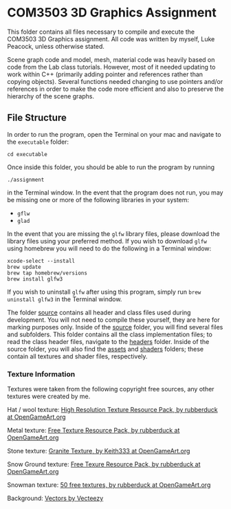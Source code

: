 # COM3503 3D Graphics Assignment
This folder contains all files necessary to compile and execute the COM3503 3D Graphics assignment. All code was written by myself, Luke Peacock, unless otherwise stated.

Scene graph code and model, mesh, material code was heavily based on code from the Lab class tutorials. However, most of it needed updating to work within C++ (primarily adding pointer and references rather than copying objects). Several functions needed changing to use pointers and/or references in order to make the code more efficient and also to preserve the hierarchy of the scene graphs.


## File Structure
In order to run the program, open the Terminal on your mac and navigate to the `executable` folder:

`cd executable`

Once inside this folder, you should be able to run the program by running 

`./assignment` 

in the Terminal window. In the event that the program does not run, you may be missing one or more of the following libraries in your system:

- `gflw`
- `glad`


In the event that you are missing the `glfw` library files, please download the library files using your preferred method. If you wish to download `glfw` using homebrew you will need to do the following in a Terminal window:
```
xcode-select --install
brew update
brew tap homebrew/versions
brew install glfw3
```

If you wish to uninstall `glfw` after using this program, simply run `brew uninstall glfw3` in the Terminal window.


The folder [source](source) contains all header and class files used during development. You will not need to compile these yourself, they are here for marking purposes only. Inside of the [source](source) folder, you will find several files and subfolders. This folder contains all the class implementation files; to read the class header files, navigate to the [headers](source/headers) folder. Inside of the source folder, you will also find the [assets](source/assets) and [shaders](source/shaders) folders; these contain all textures and shader files, respectively.

### Texture Information
Textures were taken from the following copyright free sources, any other textures were created by me.

Hat / wool texture:
[High Resolution Texture Resource Pack, by rubberduck at OpenGameArt.org](https://opengameart.org/content/huge-texture-resource-pack-part-1)

Metal texture:
[Free Texture Resource Pack, by rubberduck at OpenGameArt.org](https://opengameart.org/content/free-texture-resource-pack-metal-and-other)

Stone texture: 
[Granite Texture, by Keith333 at OpenGameArt.org](https://opengameart.org/content/granite-texture-gray-and-white-seamless-texture-with-normalmap-0)

Snow Ground texture: 
[Free Texure Resource Pack, by rubberduck at OpenGameArt.org](https://opengameart.org/content/free-texture-resource-pack-wood-structure-walls-and-textile)

Snowman texture:
[50 free textures, by rubberduck at OpenGameArt.org](https://opengameart.org/content/50-free-textures-3)

Background:
[Vectors by Vecteezy](https://www.vecteezy.com/vector-art/430450-seamless-background-with-trees-and-snow)

